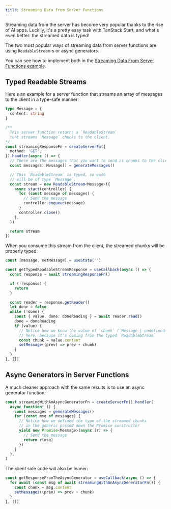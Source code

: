 ```yaml
---
title: Streaming Data from Server Functions
---
```


Streaming data from the server has become very popular thanks to the rise of AI apps. Luckily, it's a pretty easy task with TanStack Start, and what's even better: the streamed data is typed!

The two most popular ways of streaming data from server functions are using `ReadableStream`-s or async generators.

You can see how to implement both in the [Streaming Data From Server Functions example](https://github.com/TanStack/router/tree/main/examples/react/start-streaming-data-from-server-functions).

## Typed Readable Streams

Here's an example for a server function that streams an array of messages to the client in a type-safe manner:

```ts
type Message = {
  content: string
}

/**
  This server function returns a `ReadableStream`
  that streams `Message` chunks to the client.
*/
const streamingResponseFn = createServerFn({
  method: 'GET',
}).handler(async () => {
  // These are the messages that you want to send as chunks to the client
  const messages: Message[] = generateMessages()

  // This `ReadableStream` is typed, so each
  // will be of type `Message`.
  const stream = new ReadableStream<Message>({
    async start(controller) {
      for (const message of messages) {
        // Send the message
        controller.enqueue(message)
      }
      controller.close()
    },
  })

  return stream
})
```

When you consume this stream from the client, the streamed chunks will be properly typed:

```ts
const [message, setMessage] = useState('')

const getTypedReadableStreamResponse = useCallback(async () => {
  const response = await streamingResponseFn()

  if (!response) {
    return
  }

  const reader = response.getReader()
  let done = false
  while (!done) {
    const { value, done: doneReading } = await reader.read()
    done = doneReading
    if (value) {
      // Notice how we know the value of `chunk` (`Message | undefined`)
      // here, because it's coming from the typed `ReadableStream`
      const chunk = value.content
      setMessage((prev) => prev + chunk)
    }
  }
}, [])
```

## Async Generators in Server Functions

A much cleaner approach with the same results is to use an async generator function:

```ts
const streamingWithAnAsyncGeneratorFn = createServerFn().handler(
  async function* () {
    const messages = generateMessages()
    for (const msg of messages) {
      // Notice how we defined the type of the streamed chunks
      // in the generic passed down the Promise constructor
      yield new Promise<Message>(async (r) => {
        // Send the message
        return r(msg)
      })
    }
  },
)
```

The client side code will also be leaner:

```ts
const getResponseFromTheAsyncGenerator = useCallback(async () => {
  for await (const msg of await streamingWithAnAsyncGeneratorFn()) {
    const chunk = msg.content
    setMessages((prev) => prev + chunk)
  }
}, [])
```
